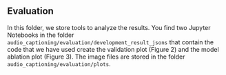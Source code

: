 ## Evaluation

In this folder, we store tools to analyze the results. You find two Jupyter Notebooks in the folder ``audio_captioning/evaluation/development_result_jsons`` that contain the code that we have used create the validation plot (Figure 2) and the model ablation plot (Figure 3). The image files are stored in the folder ``audio_captioning/evaluation/plots``.
